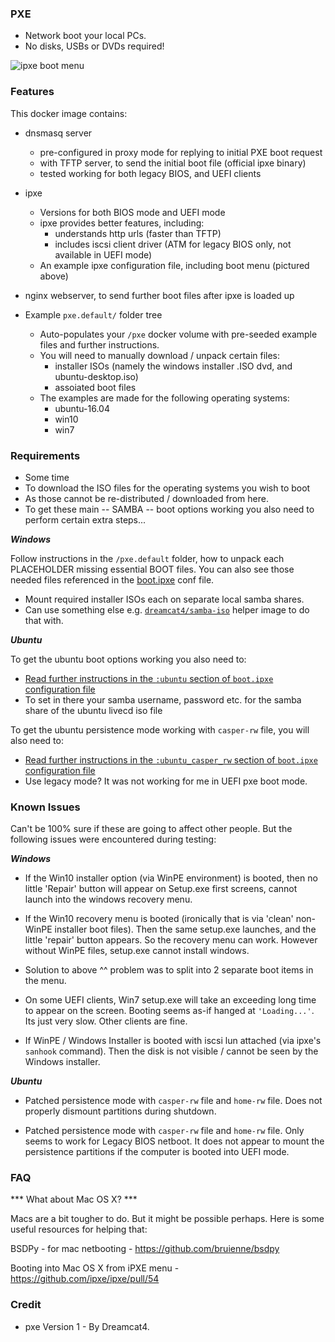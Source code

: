 ### PXE

* Network boot your local PCs.
* No disks, USBs or DVDs required!

![ipxe boot menu](http://i.imgur.com/7LT2dxg.png "ipxe boot menu")

### Features

This docker image contains:

* dnsmasq server
  * pre-configured in proxy mode for replying to initial PXE boot request
  * with TFTP server, to send the initial boot file (official ipxe binary)
  * tested working for both legacy BIOS, and UEFI clients

* ipxe
  * Versions for both BIOS mode and UEFI mode
  * ipxe provides better features, including:
    * understands http urls (faster than TFTP)
    * includes iscsi client driver (ATM for legacy BIOS only, not available in UEFI mode)
  * An example ipxe configuration file, including boot menu (pictured above)

* nginx webserver, to send further boot files after ipxe is loaded up

* Example `pxe.default/` folder tree
  * Auto-populates your `/pxe` docker volume with pre-seeded example files and further instructions.
  * You will need to manually download / unpack certain files:
    * installer ISOs (namely the windows installer .ISO dvd, and ubuntu-desktop.iso)
    * assoiated boot files
  * The examples are made for the following operating systems:
    * ubuntu-16.04
    * win10
    * win7

### Requirements

* Some time
* To download the ISO files for the operating systems you wish to boot
* As those cannot be re-distributed / downloaded from here.
* To get these main -- SAMBA -- boot options working you also need to perform certain extra steps...

***Windows***

Follow instructions in the `/pxe.default` folder, how to unpack each PLACEHOLDER missing essential BOOT files. You can also see those needed files referenced in the [boot.ipxe](https://github.com/dreamcat4/docker-images/blob/e793b29f43a8c31aa2a01a77c3e80a54d8d7cbb3/pxe/pxe.default/ipxe/boot.ipxe) conf file.

* Mount required installer ISOs each on separate local samba shares.
* Can use something else e.g. [`dreamcat4/samba-iso`](https://github.com/dreamcat4/docker-images/tree/master/samba-iso) helper image to do that with.

***Ubuntu***

To get the ubuntu boot options working you also need to:

* [Read further instructions in the `:ubuntu` section of `boot.ipxe` configuration file](https://github.com/dreamcat4/docker-images/blob/e793b29f43a8c31aa2a01a77c3e80a54d8d7cbb3/pxe/pxe.default/ipxe/boot.ipxe#L56-L63)
* To set in there your samba username, password etc. for the samba share of the ubuntu livecd iso file

To get the ubuntu persistence mode working with `casper-rw` file, you will also need to:

* [Read further instructions in the `:ubuntu_casper_rw` section of `boot.ipxe` configuration file](https://github.com/dreamcat4/docker-images/blob/e793b29f43a8c31aa2a01a77c3e80a54d8d7cbb3/pxe/pxe.default/ipxe/boot.ipxe#L70-L103)
* Use legacy mode? It was not working for me in UEFI pxe boot mode.

### Known Issues

Can't be 100% sure if these are going to affect other people. But the following issues were encountered during testing:

***Windows***

* If the Win10 installer option (via WinPE environment) is booted, then no little 'Repair' button will appear on Setup.exe first screens, cannot launch into the windows recovery menu.

* If the Win10 recovery menu is booted (ironically that is via 'clean' non-WinPE installer boot files). Then the same setup.exe launches, and the little 'repair' button appears. So the recovery menu can work. However without WinPE files, setup.exe cannot install windows.

* Solution to above ^^ problem was to split into 2 separate boot items in the menu.

* On some UEFI clients, Win7 setup.exe will take an exceeding long time to appear on the screen. Booting seems as-if hanged at `'Loading...'`. Its just very slow. Other clients are fine.

* If WinPE / Windows Installer is booted with iscsi lun attached (via ipxe's `sanhook` command). Then the disk is not visible / cannot be seen by the Windows installer.

***Ubuntu***

* Patched persistence mode with `casper-rw` file and `home-rw` file. Does not properly dismount partitions during shutdown.

* Patched persistence mode with `casper-rw` file and `home-rw` file. Only seems to work for Legacy BIOS netboot. It does not appear to mount the persistence partitions if the computer is booted into UEFI mode.

### FAQ

*** What about Mac OS X? ***

Macs are a bit tougher to do. But it might be possible perhaps. Here is some useful resources for helping that:

BSDPy - for mac netbooting - https://github.com/bruienne/bsdpy

Booting into Mac OS X from iPXE menu - https://github.com/ipxe/ipxe/pull/54



### Credit

* pxe Version 1 - By Dreamcat4.



